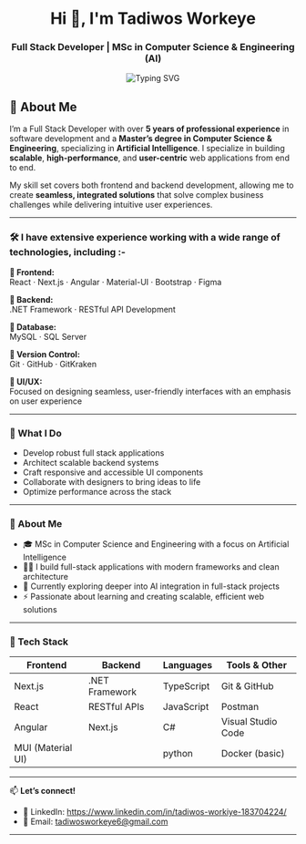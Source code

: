 <h1 align="center">Hi 👋, I'm Tadiwos Workeye</h1>
<h3 align="center">Full Stack Developer | MSc in Computer Science & Engineering (AI)</h3>

<p align="center">
  <img src="https://readme-typing-svg.demolab.com?font=Fira+Code&size=22&pause=1000&center=true&vCenter=true&width=600&lines=Full+Stack+Developer;MSc+in+Computer+Science+%26+Engineering+%28AI%29;Next.js+%7C+React+%7C+.NET+%7C+Angular+%7C+TS" alt="Typing SVG" />
</p>

## 👋 About Me

I’m a Full Stack Developer with over **5 years of professional experience** in software development and a **Master’s degree in Computer Science & Engineering**, specializing in **Artificial Intelligence**. I specialize in building **scalable**, **high-performance**, and **user-centric** web applications from end to end.

My skill set covers both frontend and backend development, allowing me to create **seamless, integrated solutions** that solve complex business challenges while delivering intuitive user experiences.

---

### 🛠️ I have extensive experience working with a wide range of technologies, including :-

**👑 Frontend:**  
React · Next.js · Angular · Material-UI · Bootstrap · Figma

**👑 Backend:**  
.NET Framework · RESTful API Development

**👑 Database:**  
MySQL · SQL Server

**👑 Version Control:**  
Git · GitHub · GitKraken

**🎨 UI/UX:**  
Focused on designing seamless, user-friendly interfaces with an emphasis on user experience

---

### 🚀 What I Do
- Develop robust full stack applications
- Architect scalable backend systems
- Craft responsive and accessible UI components
- Collaborate with designers to bring ideas to life
- Optimize performance across the stack

---

### 🧠 About Me

- 🎓 MSc in Computer Science and Engineering with a focus on Artificial Intelligence  
- 👨‍💻 I build full-stack applications with modern frameworks and clean architecture  
- 🌱 Currently exploring deeper into AI integration in full-stack projects  
- ⚡ Passionate about learning and creating scalable, efficient web solutions  

---

### 🚀 Tech Stack

| Frontend      | Backend          | Languages      | Tools & Other       |
|---------------|------------------|----------------|---------------------|
| Next.js       | .NET Framework   | TypeScript     | Git & GitHub        |
| React         | RESTful APIs     | JavaScript     | Postman             |
| Angular       |  Next.js        |     C#           | Visual Studio Code  |
| MUI (Material UI) |             |    python            | Docker (basic)      |

---

📫 **Let’s connect!** 

- 💼 LinkedIn: https://www.linkedin.com/in/tadiwos-workiye-183704224/
- 📧 Email: tadiwosworkeye6@gmail.com

---



